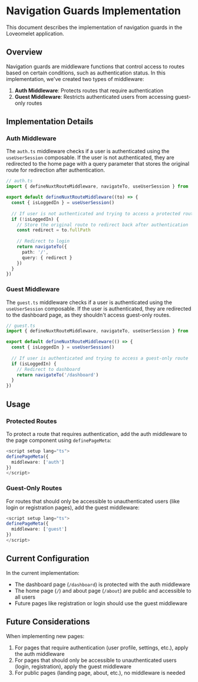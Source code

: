 # Navigation Guards Implementation

This document describes the implementation of navigation guards in the Loveomelet application.

## Overview

Navigation guards are middleware functions that control access to routes based on certain conditions, such as authentication status. In this implementation, we've created two types of middleware:

1. **Auth Middleware**: Protects routes that require authentication
2. **Guest Middleware**: Restricts authenticated users from accessing guest-only routes

## Implementation Details

### Auth Middleware

The `auth.ts` middleware checks if a user is authenticated using the `useUserSession` composable. If the user is not authenticated, they are redirected to the home page with a query parameter that stores the original route for redirection after authentication.

```typescript
// auth.ts
import { defineNuxtRouteMiddleware, navigateTo, useUserSession } from '#imports'

export default defineNuxtRouteMiddleware((to) => {
  const { isLoggedIn } = useUserSession()
  
  // If user is not authenticated and trying to access a protected route
  if (!isLoggedIn) {
    // Store the original route to redirect back after authentication
    const redirect = to.fullPath
    
    // Redirect to login
    return navigateTo({
      path: '/',
      query: { redirect }
    })
  }
})
```

### Guest Middleware

The `guest.ts` middleware checks if a user is authenticated using the `useUserSession` composable. If the user is authenticated, they are redirected to the dashboard page, as they shouldn't access guest-only routes.

```typescript
// guest.ts
import { defineNuxtRouteMiddleware, navigateTo, useUserSession } from '#imports'

export default defineNuxtRouteMiddleware(() => {
  const { isLoggedIn } = useUserSession()
  
  // If user is authenticated and trying to access a guest-only route
  if (isLoggedIn) {
    // Redirect to dashboard
    return navigateTo('/dashboard')
  }
})
```

## Usage

### Protected Routes

To protect a route that requires authentication, add the auth middleware to the page component using `definePageMeta`:

```typescript
<script setup lang="ts">
definePageMeta({
  middleware: ['auth']
})
</script>
```

### Guest-Only Routes

For routes that should only be accessible to unauthenticated users (like login or registration pages), add the guest middleware:

```typescript
<script setup lang="ts">
definePageMeta({
  middleware: ['guest']
})
</script>
```

## Current Configuration

In the current implementation:

- The dashboard page (`/dashboard`) is protected with the auth middleware
- The home page (`/`) and about page (`/about`) are public and accessible to all users
- Future pages like registration or login should use the guest middleware

## Future Considerations

When implementing new pages:

1. For pages that require authentication (user profile, settings, etc.), apply the auth middleware
2. For pages that should only be accessible to unauthenticated users (login, registration), apply the guest middleware
3. For public pages (landing page, about, etc.), no middleware is needed